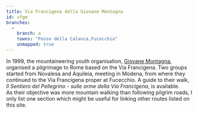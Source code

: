 ```yaml
---
title: Via Francigena della Giovane Montagna
id: vfgm
branches:
  -
    branch: a
    towns: "Passo della Calanca,Fucecchio"
    unmapped: true
---
```


In 1999, the mountaineering youth organisation, [Giovane Montagna][0], organised a pilgrimage to Rome based on the Via Francigena. Two groups started from Novalesa and Aquileia, meeting in Modena, from where they continued to the Via Francigena proper at Fucecchio. A guide to their walk, _Il Sentiero del Pellegrino - sulle orme della Via Francigena_, is available.  
As their objective was more mountain walking than following pilgrim roads, I only list one section which might be useful for linking other routes listed on this site.

[0]: http://www.giovanemontagna.org/francigena.asp